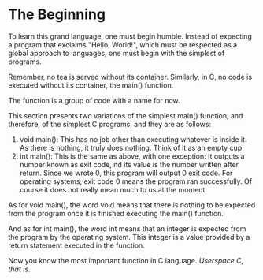 # The Beginning
To learn this grand language, one must begin humble.
Instead of expecting a program that exclaims "Hello, World!", which must be respected as a global approach to languages,
one must begin with the simplest of programs.

Remember, no tea is served without its container.
Similarly, in C, no code is executed without its container, the main() function.

The function is a group of code with a name for now.

This section presents two variations of the simplest main() function, and therefore, of the simplest C programs, and they are as follows:
1. void main(): This has no job other than executing whatever is inside it. As there is nothing, it truly does nothing. Think of it as an empty cup.
2. int main(): This is the same as above, with one exception: It outputs a number known as exit code, nd its value is the number written after return. Since we wrote 0, this program will output 0 exit code. For operating systems, exit code 0 means the program ran successfully. Of course it does not really mean much to us at the moment.

As for void main(), the word void means that there is nothing to be expected from the program once it is finished executing the main() function.

And as for int main(), the word int means that an integer is expected from the program by the operating system. This integer is a value provided by a return statement executed in the function.

Now you know the most important function in C language. _Userspace C, that is_.

